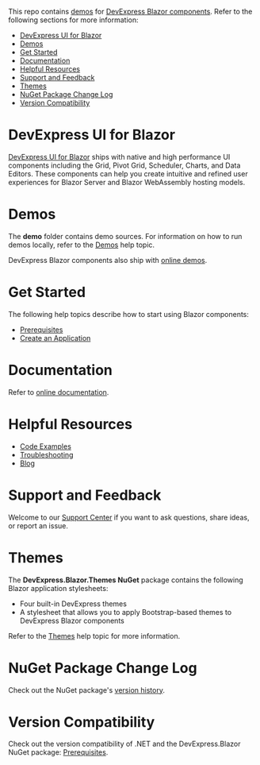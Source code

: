 This repo contains [demos](#demos) for [DevExpress Blazor components](#devexpress-ui-for-blazor). Refer to the following sections for more information:

* [DevExpress UI for Blazor](#devexpress-ui-for-blazor)
* [Demos](#demos)
* [Get Started](#get-started)
* [Documentation](#documentation)
* [Helpful Resources](#helpful-resources)
* [Support and Feedback](#support-and-feedback)
* [Themes](#themes)
* [NuGet Package Change Log](#nuget-package-change-log)
* [Version Compatibility](#version-compatibility)

# DevExpress UI for Blazor

[DevExpress UI for Blazor](https://www.devexpress.com/blazor/) ships with native and high performance UI components including the Grid, Pivot Grid, Scheduler, Charts, and Data Editors. These components can help you create intuitive and refined user experiences for Blazor Server and Blazor WebAssembly hosting models. 

# Demos

The **demo** folder contains demo sources. For information on how to run demos locally, refer to the [Demos](https://docs.devexpress.com/Blazor/401058#run-demos-locally) help topic.

DevExpress Blazor components also ship with [online demos](https://demos.devexpress.com/blazor/). 

# Get Started

The following help topics describe how to start using Blazor components:

* [Prerequisites](https://docs.devexpress.com/Blazor/401055)
* [Create an Application](https://docs.devexpress.com/Blazor/401057/)

# Documentation

Refer to [online documentation](https://docs.devexpress.com/Blazor/400725/blazor-components).

# Helpful Resources

* [Code Examples](examples.md)
* [Troubleshooting](https://docs.devexpress.com/Blazor/401608)
* [Blog](https://community.devexpress.com/tags/Blazor/default.aspx)

# Support and Feedback

Welcome to our [Support Center](https://supportcenter.devexpress.com/ticket/create) if you want to ask questions, share ideas, or report an issue.

# Themes

The **DevExpress.Blazor.Themes NuGet** package contains the following Blazor application stylesheets:

* Four built-in DevExpress themes
* A stylesheet that allows you to apply Bootstrap-based themes to DevExpress Blazor components

Refer to the [Themes](http://docs.devexpress.com/Blazor/401523/common-concepts/themes) help topic for more information.

# NuGet Package Change Log

Check out the NuGet package's [version history](https://www.devexpress.com/support/versions.xml).

# Version Compatibility

Check out the version compatibility of .NET and the DevExpress.Blazor NuGet package: [Prerequisites](https://docs.devexpress.com/Blazor/401055/prerequisites#net-framework).
